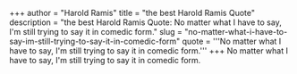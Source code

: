 +++
author = "Harold Ramis"
title = "the best Harold Ramis Quote"
description = "the best Harold Ramis Quote: No matter what I have to say, I'm still trying to say it in comedic form."
slug = "no-matter-what-i-have-to-say-im-still-trying-to-say-it-in-comedic-form"
quote = '''No matter what I have to say, I'm still trying to say it in comedic form.'''
+++
No matter what I have to say, I'm still trying to say it in comedic form.
